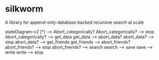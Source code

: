 # silkworm
A library for append-only-database backed recursive search at scale


stateDiagram-v2
    [*] --> Abort_categorically?
    Abort_categorically? --> stop
    Abort_categorically? --> get_data
    get_data --> abort_data?
    abort_data? --> stop
    abort_data? --> get_friends
    get_friends --> abort_friends?
    abort_friends? --> stop 
    abort_friends? --> search 
    search --> save 
    save --> write 
    write --> stop
            
